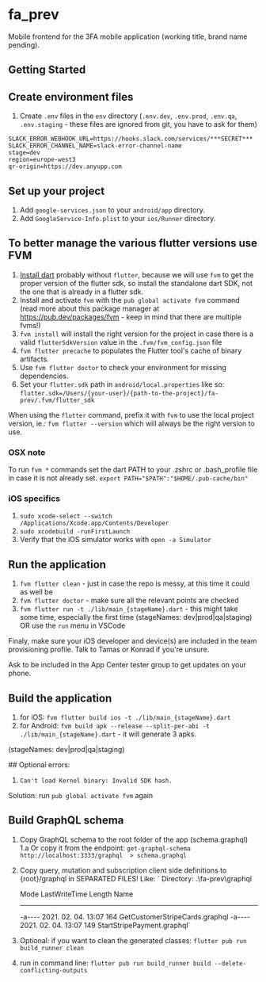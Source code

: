 # fa_prev

Mobile frontend for the 3FA mobile application (working title, brand name pending).

## Getting Started

## Create environment files

1. Create `.env` files in the `env` directory (`.env.dev`, `.env.prod`, `.env.qa`, `.env.staging` - these files are ignored from git, you have to ask for them)

```
SLACK_ERROR_WEBHOOK_URL=https://hooks.slack.com/services/***SECRET***
SLACK_ERROR_CHANNEL_NAME=slack-error-channel-name
stage=dev
region=europe-west3
qr-origin=https://dev.anyupp.com
```
   
## Set up your project

1. Add `google-services.json` to your `android/app` directory.
1. Add `GoogleService-Info.plist` to your `ios/Runner` directory.

## To better manage the various flutter versions use FVM

1. [Install dart](https://dart.dev/get-dart#install) probably without `flutter`, because we will use `fvm` to get the proper version of the flutter sdk, so install the standalone dart SDK, not the one that is already in a flutter sdk.
1. Install and activate `fvm` with the `pub global activate fvm` command (read more about this package manager at <https://pub.dev/packages/fvm> - keep in mind that there are multiple fvms!)
1. `fvm install` will install the right version for the project in case there is a valid `flutterSdkVersion` value in the `.fvm/fvm_config.json` file
1. `fvm flutter precache` to populates the Flutter tool's cache of binary artifacts.
1. Use `fvm flutter doctor` to check your environment for missing dependencies.
1. Set your `flutter.sdk` path in `android/local.properties` like so: `flutter.sdk=/Users/{your-user}/{path-to-the-project}/fa-prev/.fvm/flutter_sdk`

When using the `flutter` command, prefix it with `fvm` to use the local project version, ie.: `fvm flutter --version` which will always be the right version to use.

### OSX note

To run `fvm *` commands set the dart PATH to your .zshrc or .bash_profile file in case it is not already set.
`export PATH="$PATH":"$HOME/.pub-cache/bin"`

### iOS specifics

1. `sudo xcode-select --switch /Applications/Xcode.app/Contents/Developer`
1. `sudo xcodebuild -runFirstLaunch`
1. Verify that the iOS simulator works with `open -a Simulator`

## Run the application

1. `fvm flutter clean` - just in case the repo is messy, at this time it could as well be
1. `fvm flutter doctor` - make sure all the relevant points are checked
1. `fvm flutter run -t ./lib/main_{stageName}.dart` - this might take some time, especially the first time (stageNames: dev|prod|qa|staging) OR use the `run` menu in VSCode

Finaly, make sure your iOS developer and device(s) are included in the team provisioning profile. Talk to Tamas or Konrad if you're unsure.

Ask to be included in the App Center tester group to get updates on your phone.

## Build the application
1. for iOS: `fvm flutter build ios -t ./lib/main_{stageName}.dart`
1. for Android: `fvm build apk --release --split-per-abi -t ./lib/main_{stageName}.dart` - it will generate 3 apks.

(stageNames: dev|prod|qa|staging)

## Optional errors:

1. `Can't load Kernel binary: Invalid SDK hash.`

Solution: run `pub global activate fvm` again

## Build GraphQL schema

1. Copy GraphQL schema to the root folder of the app (schema.graphql)
   1.a Or copy it from the endpoint: `get-graphql-schema http://localhost:3333/graphql  > schema.graphql`
2. Copy query, mutation and subscription client side definitions to {root}/graphql in SEPARATED FILES!
   Like:
    `
    Directory: .\fa-prev\graphql

    Mode                LastWriteTime         Length Name
    ----                -------------         ------ ----
    -a----    2021. 02. 04.     13:07            164 GetCustomerStripeCards.graphql
    -a----    2021. 02. 04.     13:07            149 StartStripePayment.graphql`

1. Optional: if you want to clean the generated classes: `flutter pub run build_runner clean`
2. run in command line: `flutter pub run build_runner build --delete-conflicting-outputs`
